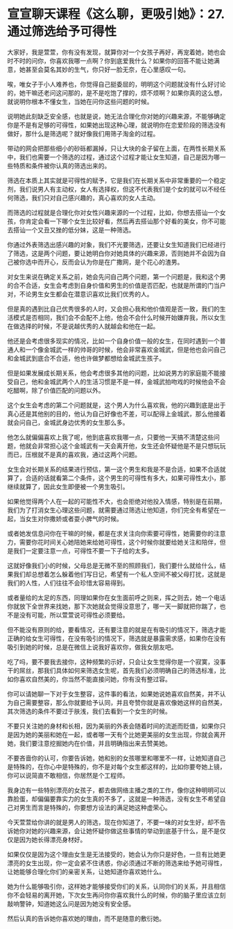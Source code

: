 # 宣宣聊天课程《这么聊，更吸引她》：27.通过筛选给予可得性

大家好，我是萱萱，你有没有发现，就算你对一个女孩子再好，再宠着她，她也会时不时的问你，你喜欢我哪一点啊？你到底爱我什么？如果你的回答不能让她满意，她甚至会莫名其妙的生气，你只好一脸无奈，在心里感叹一句。

唉，唯女子于小人难养也，你觉得自己挺委屈的，明明这个问题就没有什么好讨论的，她干嘛还老问这问那的，是不是吃饱了撑的，烦不烦啊？如果你真的这么想，就说明你根本不懂女生，当她在问你这些问题的时候。

说明她此刻缺乏安全感，也就是说，她无法合理化你对她的兴趣来源，不能够确定你是不是有足够的可得性，如果她出现这种心理，就说明你在恋爱阶段的筛选没有做好，那什么是筛选呢？就好像我们用筛子淘金的过程。

带动的网会把那些细小的砂砾都漏掉，只让大块的金子留在上面，在两性长期关系中，我们也需要一个筛选的过程，通过这个过程才能让女生知道，自己是因为哪一些特质和条件被你认真的筛选出来的。

筛选在本质上其实就是可得性的赋予，它是我们在长期关系中非常重要的一个稳定剂，我们说男人有主动权，女人有选择权，但这不代表我们是个女的就可以不经任何筛选，我们只对自己感兴趣的，真心喜欢的女人主动。

而筛选的过程就是合理化你对女性兴趣来源的一个过程，比如，你想去搭讪一个女孩，你肯定会看一下哪个女生比较好看，然后再去搭讪那个好看的美女，你不可能去搭讪一个又丑又挫的低分妹，这是一种筛选。

你通过外表筛选出感兴趣的对象，我们不光要筛选，还要让女生知道我们已经进行了筛选，这是两个问题，要让她明白你对她具体的兴趣来源，否则她并不会因为自己被你选中而开心，反而会认为你是在广撒网，是个花心的渣男。

对女生来说在确定关系之前，她会先问自己两个问题，第一个问题是，我和这个男的合不合适，女生会考虑到自身价值和男生的价值是否匹配，也就是所谓的门当户对，不论男生女生都会在潜意识喜欢比我们优秀的人。

但是真的遇到比自己优秀很多的人时，又会担心我和他价值观是否一致，我们的生活模式是否相同，我们会不会配不上他，他会不会什么时候开始嫌弃我，所以女生在做选择的时候，不是说越优秀的人就越会和他在一起。

他还是会考虑很多现实的情况，比如一个自身价值一般的女生，在同时遇到一个普通人和一个像金城武一样的帅哥的时候，他会非常喜欢金城武，但是他也会问自己和金城武到底合不合适，他也许做梦都想给金城武生孩子。

但是如果发展成长期关系，他会考虑很多其他的问题，比如说男方的家庭能不能接受自己，他和金城武两个人的生活习惯是不是一样，金城武拍吻戏的时候他会不会吃醋啊，除了价值匹配的问题以外。

这个女生会考虑的第二个问题就是，这个男人为什么喜欢我，他的兴趣到底是出于真心还是其他别的目的，他认为自己好像也不差，可以配得上金城武，那么他接着就会问自己，金城武身边优秀的女生那么多。

他怎么就偏偏喜欢上我了呢，他到底喜欢我哪一点，只要他一天搞不清楚这些问题，他就会非常担心这个金城武有一天会离开他，女生还会怀疑他是不是只想玩玩而已，压根就不是真的喜欢我，通过这两个问题。

女生会对长期关系的结果进行预估，第一这个男生和我是不是合适，如果不合适就算了，合适的话就看第二个条件，这个男生的可得性有多大，如果可得性太小，那继续就算了，因此女生即便被一个男生吸引。

如果他觉得两个人在一起的可能性不大，也会拒绝对他投入情感，特别是在前期，我们为了打消女生心理这些问题，就需要通过筛选让他知道，你们完全有希望在一起，当女生对你撒娇或者耍小脾气的时候。

或者她发信息问你在干嘛的时候，都是在求关注向你索要可得性，她需要你的注意力，需要你花时间关心她陪她来给她可得性，这个时候你就要给她关注和陪伴，但是我们一定要注意一点，可得性不要一下子给的太多。

这就好像我们小的时候，父母总是无微不至的照顾我们，我们要什么就给什么，结果我们却总想着怎么躲着他们写日记，希望有一个私人空间不被父母打扰，这就是我们的人性，人们往往不会珍惜太容易得到。

或者量给的太足的东西，同理如果你在女生面前呼之则来，挥之则去，她一个电话你就放下全世界来找她，那下次她就会觉得没意思了，哪一天一脚就把你踹了，也不是没有可能，所以萱萱说可得性必须要给。

但不能没有原则的给，要看情况，还有要注意的就是在有吸引的情况下，筛选才能正确的给女生可得性，在没有吸引的情况下，筛选就是暴露需求感，如果你在没有吸引到她的时候，总是在微信上说我好喜欢你，做我女朋友吧。

吃了吗，要不要我去接你，这种频繁的示好，只会让女生觉得你是一个寂寞，没事干的屌丝，那我们具体如何来筛选女生呢，首先我们必须明确自己的筛选标准，比如你喜欢自然美的，你当然不能直接问她，你有没有整过容。

你可以请她聊一下对于女生整容，这件事的看法，如果她说她喜欢自然美，并不认为自己需要整容，那么你就要给予认同，并且夸赞你就是喜欢像她这样的自然美，其次筛选的条件不要过于肤浅，我们去看到一个女生的时候。

不要只关注她的身材和长相，因为美丽的外表会随着时间的流逝而贬值，如果你只是因为她的美丽和她在一起，或者哪一天有个比她更美丽的女生出现，你就会离开她，我们要注意挖掘她内在价值，并且明确指出来去赞美她。

不要吝啬你的认可，你要告诉她，她和别的女孩哪里和哪里不一样，让她知道自己是特殊的，在你心中是特殊的，你不是对每个女生都这样的，比如你要夸她上镜，你可以说简直不敢相信，你居然是个工程师。

我身边有一些特别漂亮的女孩子，都去做网络主播之类的工作，像你这种明明可以靠脸蛋，却偏偏要靠实力的女生真的不多了，这就是一种筛选，没有女生不希望自己对男生而言是特殊的，你要想方设法的满足她这种虚荣心。

今天萱萱给你讲的就是男人的筛选，现在你知道了，不要一味的对女生好，却不告诉她你对她的兴趣来源，会让她怀疑你做这些事情的举动到底基于什么，是不是仅仅是因为她长得漂亮身材好。

如果仅仅是因为这个理由女生是无法接受的，她会认为你只是好色，一旦有比她更漂亮的女生出现，你一定会紧不住诱惑，你必须通过不断的筛选来给予她可得性，让她能够合理化你们的亲密关系，让她知道你喜欢她什么。

她为什么能够吸引你，这样她才能够接受你们的关系，认同你们的关系，并且相信你不会轻易的离开她，下次女生再问你你喜欢我什么的时候，你的脑子里应该立刻敲响警钟，知道她这么问是因为她没有安全感。

然后认真的告诉她你喜欢她的理由，而不是随意的敷衍她。